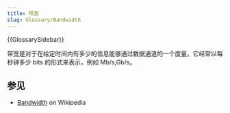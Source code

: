 ```yaml
---
title: 带宽
slug: Glossary/Bandwidth
---
```


{{GlossarySidebar}}

带宽是对于在给定时间内有多少的信息能够通过数据通道的一个度量。它经常以每秒钟多少 bits 的形式来表示，例如 Mb/s,Gb/s。

## 参见

- [Bandwidth](https://zh.wikipedia.org/wiki/Bandwidth) on Wikipedia
